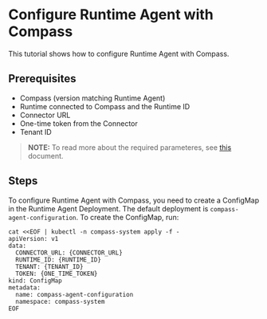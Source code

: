 # Configure Runtime Agent with Compass

This tutorial shows how to configure Runtime Agent with Compass. 

## Prerequisites

- Compass (version matching Runtime Agent)
- Runtime connected to Compass and the Runtime ID
- Connector URL
- One-time token from the Connector
- Tenant ID

> **NOTE:** To read more about the required parameteres, see [this](03-20-runtime-agent-details.md) document.

## Steps

To configure Runtime Agent with Compass, you need to create a ConfigMap in the Runtime Agent Deployment. The default deployment is `compass-agent-configuration`. To create the ConfigMap, run:

```
cat <<EOF | kubectl -n compass-system apply -f -
apiVersion: v1
data:
  CONNECTOR_URL: {CONNECTOR_URL}
  RUNTIME_ID: {RUNTIME_ID}
  TENANT: {TENANT_ID}
  TOKEN: {ONE_TIME_TOKEN}
kind: ConfigMap
metadata:
  name: compass-agent-configuration
  namespace: compass-system
EOF
```